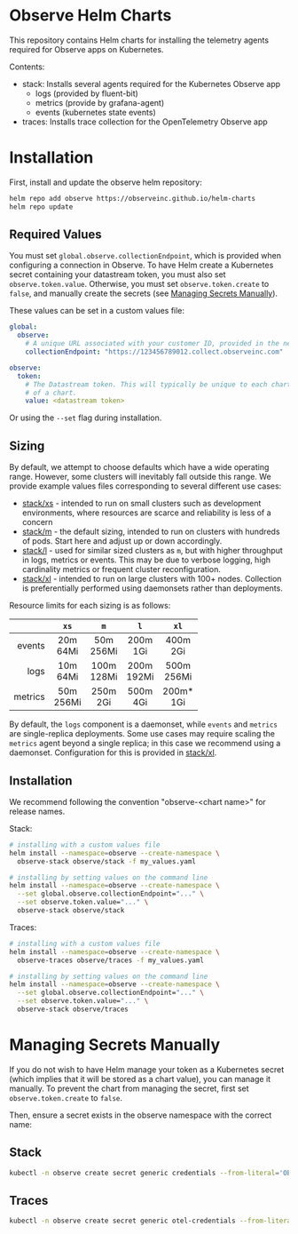 # Observe Helm Charts

This repository contains Helm charts for installing the telemetry agents required for Observe apps on Kubernetes.

Contents:
* stack: Installs several agents required for the Kubernetes Observe app
  * logs (provided by fluent-bit)
  * metrics (provide by grafana-agent)
  * events (kubernetes state events)
* traces: Installs trace collection for the OpenTelemetry Observe app

# Installation

First, install and update the observe helm repository:

```bash
helm repo add observe https://observeinc.github.io/helm-charts
helm repo update
```

## Required Values
You must set `global.observe.collectionEndpoint`, which is provided when configuring a connection in
Observe. To have Helm create a Kubernetes secret containing your datastream token, you must also set
`observe.token.value`. Otherwise, you must set `observe.token.create` to `false`, and manually create
the secrets (see [Managing Secrets Manually](#managing-secrets-manually)).

These values can be set in a custom values file:

```yaml
global:
  observe:
    # A unique URL associated with your customer ID, provided in the new connection installation instructions.
    collectionEndpoint: "https://123456789012.collect.observeinc.com"

observe:
  token:
    # The Datastream token. This will typically be unique to each chart being installed, or each release of
    # of a chart.
    value: <datastream token>
```

Or using the `--set` flag during installation.

## Sizing

By default, we attempt to choose defaults which have a wide operating
range. However, some clusters will inevitably fall outside this range. We
provide example values files corresponding to several different use cases:

- [stack/xs](https://github.com/observeinc/helm-charts/tree/main/examples/stack/values-xs.yaml) - intended to run on small clusters such as development environments, where resources are scarce and reliability is less of a concern
- [stack/m](https://github.com/observeinc/helm-charts/tree/main/examples/stack/values-m.yaml) - the default sizing, intended to run on clusters with hundreds of pods. Start here and adjust up or down accordingly.
- [stack/l](https://github.com/observeinc/helm-charts/tree/main/examples/stack/values-l.yaml) - used for similar sized clusters as `m`, but with higher throughput in logs, metrics or events. This may be due to verbose logging, high cardinality metrics or frequent cluster reconfiguration.
- [stack/xl](https://github.com/observeinc/helm-charts/tree/main/examples/stack/values-xl.yaml) - intended to run on large clusters with 100+ nodes. Collection is preferentially performed using daemonsets rather than deployments.

Resource limits for each sizing is as follows:

|         |     `xs`     |      `m`      |      `l`      |     `xl`      |
|--------:|:------------:|:-------------:|:-------------:|:-------------:|
|  events | 20m<br>64Mi  | 50m<br>256Mi  |  200m<br>1Gi  |  400m<br>2Gi  |
|    logs | 10m<br>64Mi  | 100m<br>128Mi | 200m<br>192Mi | 500m<br>256Mi |
| metrics | 50m<br>256Mi |  250m<br>2Gi  |  500m<br>4Gi  | 200m*<br>1Gi  |

By default, the `logs` component is a daemonset, while `events` and `metrics` are
single-replica deployments. Some use cases may require scaling the `metrics`
agent beyond a single replica; in this case we recommend using a daemonset.
Configuration for this is provided in [stack/xl](https://github.com/observeinc/helm-charts/tree/main/examples/stack/values-xl.yaml).

## Installation

We recommend following the convention "observe-\<chart name\>" for release names.

Stack:
```bash
# installing with a custom values file
helm install --namespace=observe --create-namespace \
  observe-stack observe/stack -f my_values.yaml

# installing by setting values on the command line
helm install --namespace=observe --create-namespace \
  --set global.observe.collectionEndpoint="..." \
  --set observe.token.value="..." \
  observe-stack observe/stack
```

Traces:
```bash
# installing with a custom values file
helm install --namespace=observe --create-namespace \
  observe-traces observe/traces -f my_values.yaml

# installing by setting values on the command line
helm install --namespace=observe --create-namespace \
  --set global.observe.collectionEndpoint="..." \
  --set observe.token.value="..." \
  observe-stack observe/traces
```

# Managing Secrets Manually

If you do not wish to have Helm manage your token as a Kubernetes secret (which implies
that it will be stored as a chart value), you can manage it manually. To prevent the chart
from managing the secret, first set `observe.token.create` to `false`.

Then, ensure a secret exists in the observe namespace with the correct name:

## Stack

```bash
kubectl -n observe create secret generic credentials --from-literal='OBSERVE_TOKEN=<kubernetes datastream token>'
```

## Traces

```bash
kubectl -n observe create secret generic otel-credentials --from-literal='OBSERVE_TOKEN=<opentelemetry datastream token>'
```

